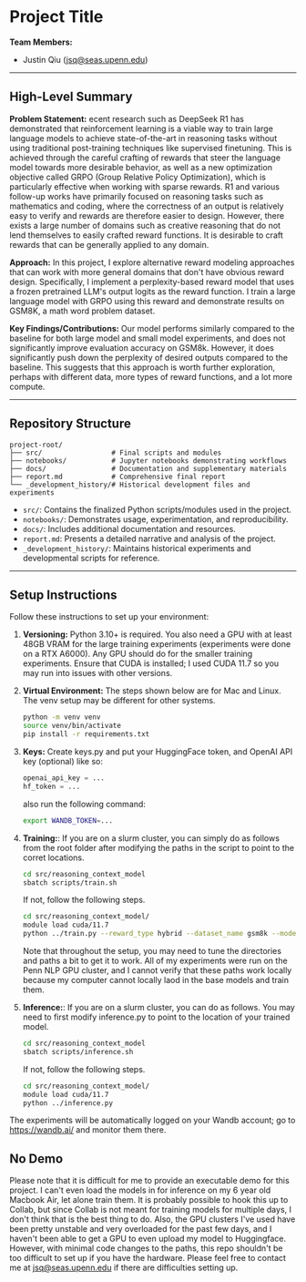# Project Title

**Team Members:**

* Justin Qiu (jsq@seas.upenn.edu)

---



## High-Level Summary

**Problem Statement:** ecent research such as DeepSeek R1 has demonstrated that reinforcement learning is a viable way to train large language models to achieve state-of-the-art in reasoning tasks without using traditional post-training techniques like supervised finetuning. This is achieved through the careful crafting of rewards that steer the language model towards more desirable behavior, as well as a new optimization objective called GRPO (Group Relative Policy Optimization), which is particularly effective when working with sparse rewards. R1 and various follow-up works have primarily focused on reasoning tasks such as mathematics and coding, where the correctness of an output is relatively easy to verify and rewards are therefore easier to design. However, there exists a large number of domains such as creative reasoning that do not lend themselves to easily crafted reward functions. It is desirable to craft rewards that can be generally applied to any domain.

**Approach:** In this project, I explore alternative reward modeling approaches that can work with more general domains that don't have obvious reward design. Specifically, I implement a perplexity-based reward model that uses a frozen pretrained LLM's output logits as the reward function. I train a large language model with GRPO using this reward and demonstrate results on GSM8K, a math word problem dataset. 

**Key Findings/Contributions:** Our model performs similarly compared to the baseline for both large model and small model experiments, and does not significantly improve evaluation accuracy on GSM8k. However, it does significantly push down the perplexity of desired outputs compared to the baseline. This suggests that this approach is worth further exploration, perhaps with different data, more types of reward functions, and a lot more compute.

---

## Repository Structure

```
project-root/
├── src/                 # Final scripts and modules
├── notebooks/           # Jupyter notebooks demonstrating workflows
├── docs/                # Documentation and supplementary materials
├── report.md            # Comprehensive final report
└── _development_history/# Historical development files and experiments
```

* `src/`: Contains the finalized Python scripts/modules used in the project.
* `notebooks/`: Demonstrates usage, experimentation, and reproducibility.
* `docs/`: Includes additional documentation and resources.
* `report.md`: Presents a detailed narrative and analysis of the project.
* `_development_history/`: Maintains historical experiments and developmental scripts for reference.

---

## Setup Instructions

Follow these instructions to set up your environment:

1. **Versioning:** Python 3.10+ is required. You also need a GPU with at least 48GB VRAM for the large training experiments (experiments were done on a RTX A6000). Any GPU should do for the smaller training experiments. Ensure that CUDA is installed; I used CUDA 11.7 so you may run into issues with other versions. 

2. **Virtual Environment:** The steps shown below are for Mac and Linux. The venv setup may be different for other systems.

   ```bash
   python -m venv venv
   source venv/bin/activate
   pip install -r requirements.txt
   ```

3. **Keys:** Create keys.py and put your HuggingFace token, and OpenAI API key (optional) like so:
   ```python
   openai_api_key = ...
   hf_token = ...
   ```
   also run the following command:
   ```bash
   export WANDB_TOKEN=...
   ```

4. **Training:**: If you are on a slurm cluster, you can simply do as follows from the root folder after modifying the paths in the script to point to the corret locations.
   ```bash
   cd src/reasoning_context_model
   sbatch scripts/train.sh
   ```

   If not, follow the following steps.
   ```bash
   cd src/reasoning_context_model/
   module load cuda/11.7
   python ../train.py --reward_type hybrid --dataset_name gsm8k --model base
   ```

   Note that throughout the setup, you may need to tune the directories and paths a bit to get it to work. All of my experiments were run on the Penn NLP GPU cluster, and I cannot verify that these paths work locally because my computer cannot locally laod in the base models and train them.

5. **Inference:**: If you are on a slurm cluster, you can do as follows. You may need to first modify inference.py to point to the location of your trained model.
   ```bash
   cd src/reasoning_context_model
   sbatch scripts/inference.sh
   ```

   If not, follow the following steps.
   ```bash
   cd src/reasoning_context_model/
   module load cuda/11.7
   python ../inference.py
   ```

The experiments will be automatically logged on your Wandb account; go to https://wandb.ai/ and monitor them there.

## No Demo

Please note that it is difficult for me to provide an executable demo for this project. I can't even load the models in for inference on my 6 year old Macbook Air, let alone train them. It is probably possible to hook this up to Collab, but since Collab is not meant for training models for multiple days, I don't think that is the best thing to do. Also, the GPU clusters I've used have been pretty unstable and very overloaded for the past few days, and I haven't been able to get a GPU to even upload my model to Huggingface. However, with minimal code changes to the paths, this repo shouldn't be too difficult to set up if you have the hardware. Please feel free to contact me at jsq@seas.upenn.edu if there are difficulties setting up.